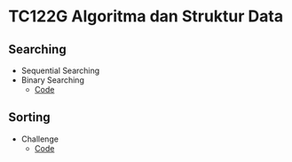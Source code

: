 # TC122G Algoritma dan Struktur Data
## Searching 
* Sequential Searching
* Binary Searching
    * [Code](https://github.com/Leonnyndra/ASD/tree/main/Searching)

## Sorting
* Challenge
    * [Code](https://github.com/Leonnyndra/ASD/tree/main/Sorting/Challenge)
